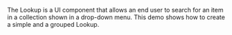 The Lookup is&nbsp;a&nbsp;UI component that allows an&nbsp;end user to&nbsp;search for an&nbsp;item in&nbsp;a&nbsp;collection shown in&nbsp;a&nbsp;drop-down menu. This demo shows how to&nbsp;create a&nbsp;simple and a&nbsp;grouped Lookup.